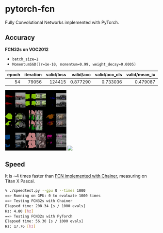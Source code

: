 # pytorch-fcn


Fully Convolutional Networks implemented with PyTorch.


## Accuracy

**FCN32s on VOC2012**

- `batch_size=1`
- `MomentumSGD(lr=1e-10, momentum=0.99, weight_decay=0.0005)`

|   epoch |   iteration |   valid/loss |   valid/acc |   valid/acc_cls |   valid/mean_iu |   valid/fwavacc |
|--------:|------------:|-------------:|------------:|----------------:|----------------:|----------------:|
|      54 |       79056 |       124415 |    0.877290 |        0.733036 |        0.479087 |        0.817315 |

<img src="_static/fcn32s_voc2012_best_epoch54.jpg" width="40%" />
<img src="_static/fcn32s_voc2012_visualization_val.gif" width="40%" />


## Speed

It is ~4 times faster than [FCN implemented with Chainer](https://github.com/wkentaro/fcn),
measuring on Titan X Pascal.

```bash
% ./speedtest.py --gpu 0 --times 1000
==> Running on GPU: 0 to evaluate 1000 times
==> Testing FCN32s with Chainer
Elapsed time: 208.34 [s / 1000 evals]
Hz: 4.80 [hz]
==> Testing FCN32s with PyTorch
Elapsed time: 56.30 [s / 1000 evals]
Hz: 17.76 [hz]
```
